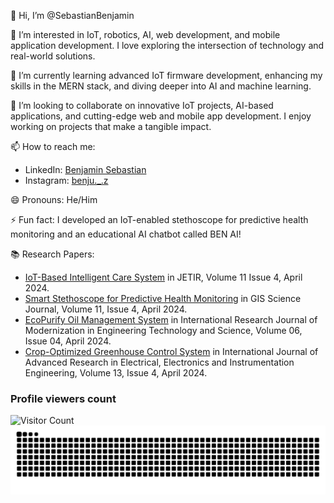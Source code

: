 👋 Hi, I’m @SebastianBenjamin

👀 I’m interested in IoT, robotics, AI, web development, and mobile application development. I love exploring the intersection of technology and real-world solutions.

🌱 I’m currently learning advanced IoT firmware development, enhancing my skills in the MERN stack, and diving deeper into AI and machine learning.

💞️ I’m looking to collaborate on innovative IoT projects, AI-based applications, and cutting-edge web and mobile app development. I enjoy working on projects that make a tangible impact.

📫 How to reach me:
- LinkedIn: [Benjamin Sebastian](https://www.linkedin.com/in/benjamin-sebastian-7015aa312/)
- Instagram: [benju._.z](https://www.instagram.com/benju._.z/)

😄 Pronouns: He/Him

⚡ Fun fact: I developed an IoT-enabled stethoscope for predictive health monitoring and an educational AI chatbot called BEN AI!

📚 Research Papers:
- [IoT-Based Intelligent Care System](https://www.jetir.org/download1.php?file=JETIR2404D70.pdf) in JETIR, Volume 11 Issue 4, April 2024.
- [Smart Stethoscope for Predictive Health Monitoring](https://drive.google.com/file/d/1q6uluEJkZ_6pAfvmS0AXzQGnow0uEoqG/view) in GIS Science Journal, Volume 11, Issue 4, April 2024.
- [EcoPurify Oil Management System](https://www.irjmets.com/uploadedfiles/paper//issue_4_april_2024/54331/final/fin_irjmets1714308572.pdf) in International Research Journal of Modernization in Engineering Technology and Science, Volume 06, Issue 04, April 2024.
- [Crop-Optimized Greenhouse Control System](https://www.ijareeie.com/upload/2024/april/44_Crop.pdf) in International Journal of Advanced Research in Electrical, Electronics and Instrumentation Engineering, Volume 13, Issue 4, April 2024.



### Profile viewers count
  ![Visitor Count](https://profile-counter.glitch.me/SebastianBenjamin/count.svg)
  ![snake gif](https://github.com/SebastianBenjamin/SebastianBenjamin/blob/output/github-contribution-grid-snake-dark.svg)
